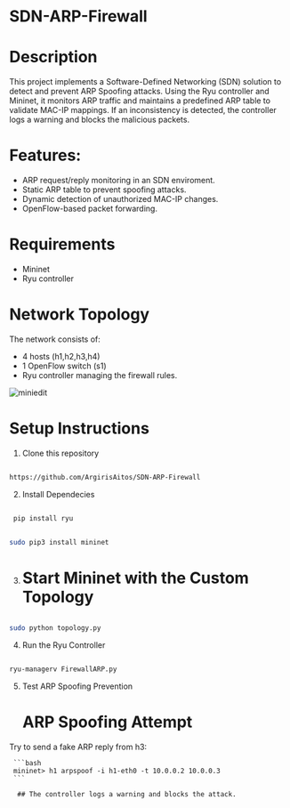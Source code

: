 # SDN-ARP-Firewall


# Description 
This project implements a Software-Defined Networking (SDN) solution to detect and prevent ARP Spoofing attacks. Using the Ryu controller and Mininet, it monitors ARP traffic and maintains a predefined ARP table to validate MAC-IP mappings. If an inconsistency is detected, the controller logs a warning and blocks the malicious packets.


# Features:

- ARP request/reply monitoring in an SDN enviroment.
- Static ARP table to prevent spoofing attacks.
- Dynamic detection of unauthorized MAC-IP changes.
- OpenFlow-based packet forwarding.


 # Requirements 

 - Mininet
 - Ryu controller



# Network Topology
 The network consists of:

 - 4 hosts (h1,h2,h3,h4)
 - 1 OpenFlow switch (s1)
 - Ryu controller managing the firewall rules.

![miniedit](https://github.com/user-attachments/assets/45d6f274-2c6c-4b2c-92a1-abeed99c72dc)


# Setup Instructions 

1. Clone this repository 
```bash 

https://github.com/ArgirisAitos/SDN-ARP-Firewall

```

2. Install Dependecies

 ```bash

  pip install ryu 

  ```
  ```bash

  sudo pip3 install mininet 
  
  ```

  3. # Start Mininet with the Custom Topology

  ```bash

  sudo python topology.py 
  
  ```
4. Run the Ryu Controller 

  ```bash 

  ryu-managerv FirewallARP.py

  ```

  5. Test ARP Spoofing Prevention 


     # ARP Spoofing Attempt

   Try to send a fake ARP reply from  h3:

     ```bash
     mininet> h1 arpspoof -i h1-eth0 -t 10.0.0.2 10.0.0.3 
     ```
      
      ## The controller logs a warning and blocks the attack.














